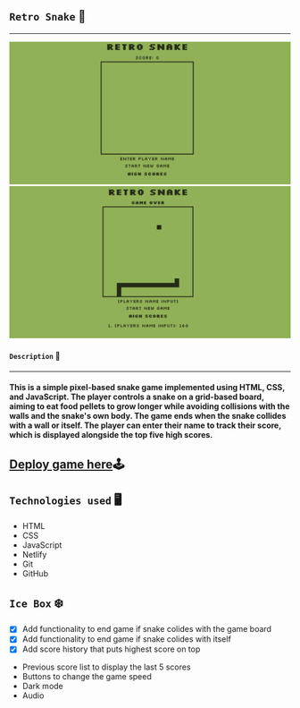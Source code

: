 ## `Retro Snake` 🐍
***

![alt text](./assets/image.png)
![alt text](./assets/image-1.png)

#### `Description` 📝
***
#### This is a simple pixel-based snake game implemented using HTML, CSS, and JavaScript. The player controls a snake on a grid-based board, aiming to eat food pellets to grow longer while avoiding collisions with the walls and the snake's own body. The game ends when the snake collides with a wall or itself. The player can enter their name to track their score, which is displayed alongside the top five high scores.

## [Deploy game here](https://retro-snake-sdd.netlify.app/)🕹

## `Technologies used` 🖥

- HTML
- CSS
- JavaScript
- Netlify
- Git
- GitHub

## `Ice Box` ❄️

- [x] Add functionality to end game if snake colides with the game board
- [x] Add functionality to end game if snake colides with itself
- [x] Add score history that puts highest score on top
- Previous score list to display the last 5 scores
- Buttons to change the game speed
- Dark mode
- Audio